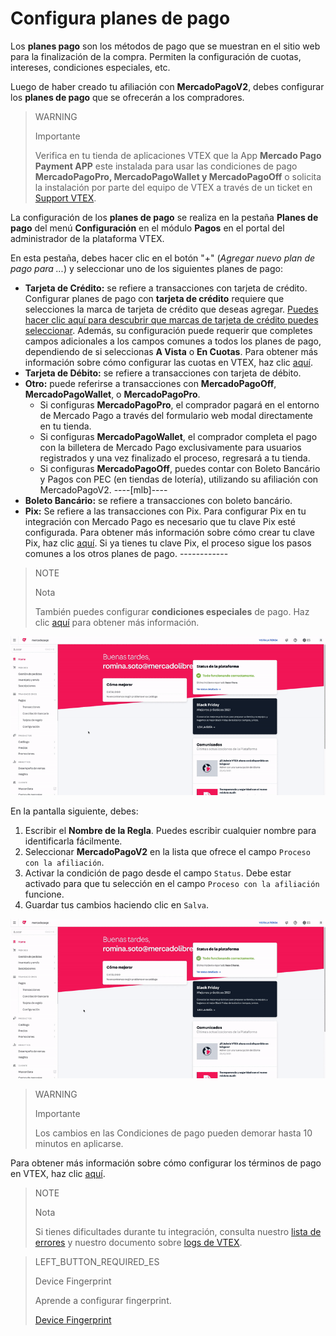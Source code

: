 # Configura planes de pago

Los **planes pago** son los métodos de pago que se muestran en el sitio web para la finalización de la compra. Permiten la configuración de cuotas, intereses, condiciones especiales, etc.

Luego de haber creado tu afiliación con **MercadoPagoV2**, debes configurar los **planes de pago** que se ofrecerán a los compradores.

> WARNING
>
> Importante
>
> Verifica en tu tienda de aplicaciones VTEX que la App **Mercado Pago Payment APP** este instalada para usar las condiciones de pago **MercadoPagoPro, MercadoPagoWallet y MercadoPagoOff** o solicita la instalación por parte del equipo de VTEX a través de un ticket en [Support VTEX](https://help.vtex.com/es/support).

La configuración de los **planes de pago** se realiza en la pestaña **Planes de pago** del menú **Configuración** en el módulo **Pagos** en el portal del administrador de la plataforma VTEX.

En esta pestaña, debes hacer clic en el botón "+" (*Agregar nuevo plan de pago para ...*) y seleccionar uno de los siguientes planes de pago:

* **Tarjeta de Crédito:** se refiere a transacciones con tarjeta de crédito. Configurar planes de pago con **tarjeta de crédito** requiere que selecciones la marca de tarjeta de crédito que deseas agregar. [Puedes hacer clic aquí para descubrir que marcas de tarjeta de crédito puedes seleccionar](https://www.mercadopago[FAKER][URL][DOMAIN]/developers/es/guides/plugins/unofficial/vtex/payment-methods). Además, su configuración puede requerir que completes campos adicionales a los campos comunes a todos los planes de pago, dependiendo de si seleccionas **A Vista** o **En Cuotas**. Para obtener más información sobre cómo configurar las cuotas en VTEX, haz clic [aquí](https://help.vtex.com/es/tutorial/condicoes-de-pagamento--tutorials_455#parcelado-sem-juros).
* **Tarjeta de Débito:** se refiere a transacciones con tarjeta de débito.
* **Otro:** puede referirse a transacciones con **MercadoPagoOff**, **MercadoPagoWallet**, o **MercadoPagoPro**.
  * Si configuras **MercadoPagoPro**, el comprador pagará en el entorno de Mercado Pago a través del formulario web modal directamente en tu tienda.
  * Si configuras **MercadoPagoWallet**, el comprador completa el pago con la billetera de Mercado Pago exclusivamente para usuarios registrados y una vez finalizado el proceso, regresará a tu tienda.
  * Si configuras **MercadoPagoOff**, puedes contar con Boleto Bancário y Pagos con PEC (en tiendas de lotería), utilizando su afiliación con MercadoPagoV2. ----[mlb]----
* **Boleto Bancário:** se refiere a transacciones con boleto bancário.
* **Pix:** Se refiere a las transacciones con Pix. Para configurar Pix en tu integración con Mercado Pago es necesario que tu clave Pix esté configurada. Para obtener más información sobre cómo crear tu clave Pix, haz clic [aquí](https://www.mercadopago[FAKER][URL][DOMAIN]/stop/pix?url=https%3A%2F%2Fwww.mercadopago.com.br%2Fadmin-pix-keys%2Fmy-keys&authentication_mode=required). Si ya tienes tu clave Pix, el proceso sigue los pasos comunes a los otros planes de pago. ------------

> NOTE
>
> Nota
> 
> También puedes configurar **condiciones especiales** de pago. Haz clic [aquí](https://help.vtex.com/es/tutorial/condicoes-especiais--tutorials_456?&utm_source=admin) para obtener más información.

![Configurar planes de pago](/images/vtex/paymentconditions-es.gif)

En la pantalla siguiente, debes:

1. Escribir el **Nombre de la Regla**. Puedes escribir cualquier nombre para identificarla fácilmente.
2. Seleccionar **MercadoPagoV2** en la lista que ofrece el campo `Proceso con la afiliación`.
3. Activar la condición de pago desde el campo `Status`. Debe estar activado para que tu selección en el campo `Proceso con la afiliación` funcione.
4. Guardar tus cambios haciendo clic en `Salva`.

![Configurar planes de pag con tarjeta de crédito crédito](/images/vtex/paymentconditions-cc-es.gif)

> WARNING
>
> Importante
> 
> Los cambios en las Condiciones de pago pueden demorar hasta 10 minutos en aplicarse.

Para obtener más información sobre cómo configurar los términos de pago en VTEX, haz clic [aquí](https://help.vtex.com/es/tutorial/condicoes-de-pagamento--tutorials_455).

> NOTE
>
> Nota
> 
> Si tienes dificultades durante tu integración, consulta nuestro [lista de errores](https://www.mercadopago[FAKER][URL][DOMAIN]/developers/es/guides/plugins/unofficial/vtex/common-errors) y nuestro documento sobre [logs de VTEX](https://www.mercadopago[FAKER][URL][DOMAIN]/developers/es/guides/plugins/unofficial/vtex/logs).

> LEFT_BUTTON_REQUIRED_ES
>
> Device Fingerprint
>
> Aprende a configurar fingerprint.
>
> [Device Fingerprint](https://www.mercadopago[FAKER][URL][DOMAIN]/developers/es/guides/plugins/unofficial/vtex/device-fingerprint)